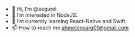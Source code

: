 - 👋 Hi, I’m @aegurel
- 👀 I’m interested in NodeJS.
- 🌱 I’m currently learning React-Native and Swift
- 📫 How to reach me ahmetensarg01@gmail.com

<!---
aegurel/aegurel is a ✨ special ✨ repository because its `README.md` (this file) appears on your GitHub profile.
You can click the Preview link to take a look at your changes.
--->
